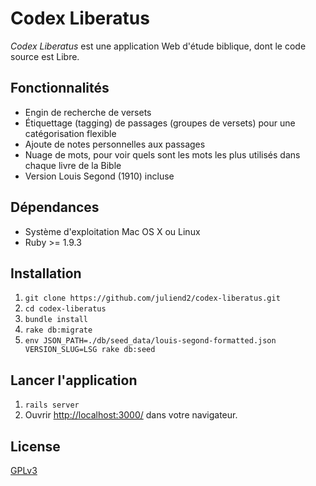 # Codex Liberatus

*Codex Liberatus* est une application Web d'étude biblique, dont le code source
est Libre.

## Fonctionnalités

* Engin de recherche de versets
* Étiquettage (tagging) de passages (groupes de versets) pour une catégorisation flexible
* Ajoute de notes personnelles aux passages
* Nuage de mots, pour voir quels sont les mots les plus utilisés dans chaque
  livre de la Bible
* Version Louis Segond (1910) incluse

## Dépendances

* Système d'exploitation Mac OS X ou Linux
* Ruby >= 1.9.3

## Installation

1. `git clone https://github.com/juliend2/codex-liberatus.git`
2. `cd codex-liberatus`
3. `bundle install`
4. `rake db:migrate`
5. `env JSON_PATH=./db/seed_data/louis-segond-formatted.json VERSION_SLUG=LSG rake db:seed`

## Lancer l'application

1. `rails server`
2. Ouvrir [http://localhost:3000/](http://localhost:3000/) dans votre
   navigateur.

## License

[GPLv3](http://www.gnu.org/licenses/gpl-3.0.fr.html)
